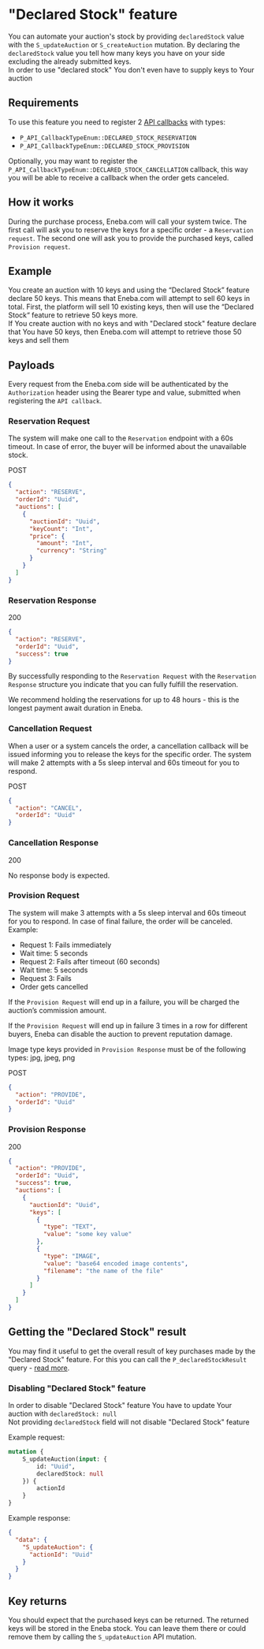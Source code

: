 # "Declared Stock" feature

You can automate your auction's stock by providing `declaredStock` value with the `S_updateAuction` or `S_createAuction` mutation.
By declaring the `declaredStock` value you tell how many keys you have on your side excluding the already submitted keys.   
In order to use "declared stock" You don't even have to supply keys to Your auction

## Requirements

To use this feature you need to register 2 [API callbacks](api-callback.md) with types:
* `P_API_CallbackTypeEnum::DECLARED_STOCK_RESERVATION`
* `P_API_CallbackTypeEnum::DECLARED_STOCK_PROVISION`

Optionally, you may want to register the `P_API_CallbackTypeEnum::DECLARED_STOCK_CANCELLATION` callback, this way you will be able to receive a callback when the order gets canceled.

## How it works

During the purchase process, Eneba.com will call your system twice.
The first call will ask you to reserve the keys for a specific order - a `Reservation request`.
The second one will ask you to provide the purchased keys, called `Provision request`.

## Example

You create an auction with 10 keys and using the “Declared Stock” feature declare 50 keys.
This means that Eneba.com will attempt to sell 60 keys in total.
First, the platform will sell 10 existing keys, then will use the “Declared Stock“ feature to retrieve 50 keys more.  
If You create auction with no keys and with "Declared stock" feature declare that You have 50 keys, then Eneba.com will attempt to retrieve those 50 keys and sell them

## Payloads

Every request from the Eneba.com side will be authenticated by the `Authorization` header using the Bearer type and value, submitted when registering the `API callback`.

### Reservation Request

The system will make one call to the `Reservation` endpoint with a 60s timeout. In case of error, the buyer will be informed about the unavailable stock.

POST
```json
{
  "action": "RESERVE",
  "orderId": "Uuid",
  "auctions": [
    {
      "auctionId": "Uuid",
      "keyCount": "Int",
      "price": {
        "amount": "Int",
        "currency": "String"
      }
    }
  ]
}
```

### Reservation Response
200
```json
{
  "action": "RESERVE",
  "orderId": "Uuid",
  "success": true
}
```
By successfully responding to the `Reservation Request` with the `Reservation Response` structure you indicate that you can fully fulfill the reservation.

We recommend holding the reservations for up to 48 hours - this is the longest payment await duration in Eneba.

### Cancellation Request

When a user or a system cancels the order, a cancellation callback will be issued informing you to release the keys for the specific order.
The system will make 2 attempts with a 5s sleep interval and 60s timeout for you to respond.

POST
```json
{
  "action": "CANCEL",
  "orderId": "Uuid"
}
```

### Cancellation Response
200

No response body is expected.

### Provision Request

The system will make 3 attempts with a 5s sleep interval and 60s timeout for you to respond. In case of final failure, the order will be canceled.  
Example: 
- Request 1: Fails immediately
- Wait time: 5 seconds
- Request 2: Fails after timeout (60 seconds)
- Wait time: 5 seconds
- Request 3: Fails
- Order gets cancelled

If the `Provision Request` will end up in a failure, you will be charged the auction’s commission amount.

If the `Provision Request` will end up in failure 3 times in a row for different buyers, Eneba can disable the auction to prevent reputation damage.

Image type keys provided in `Provision Response` must be of the following types: jpg, jpeg, png


POST 
```json
{
  "action": "PROVIDE",
  "orderId": "Uuid"
}
```

### Provision Response
200
```json
{
  "action": "PROVIDE",
  "orderId": "Uuid",
  "success": true,
  "auctions": [
    {
      "auctionId": "Uuid",
      "keys": [
        {
          "type": "TEXT",
          "value": "some key value"
        },
        {
          "type": "IMAGE",
          "value": "base64 encoded image contents",
          "filename": "the name of the file"
        }
      ]
    }
  ]
}
```
## Getting the "Declared Stock" result
You may find it useful to get the overall result of key purchases made by the "Declared Stock" feature.
For this you can call the `P_declaredStockResult` query - [read more](declared-stock-result.md).

### Disabling "Declared Stock" feature

In order to disable "Declared Stock" feature You have to update Your auction with `declaredStock: null`  
Not providing `declaredStock` field will not disable "Declared Stock" feature

Example request:
```GraphQl
mutation {
    S_updateAuction(input: {
        id: "Uuid",
        declaredStock: null
    }) { 
        actionId
    }
}
```

Example response:
```json
{
  "data": {
    "S_updateAuction": {
      "actionId": "Uuid"
    }
  }
}
```

## Key returns

You should expect that the purchased keys can be returned. 
The returned keys will be stored in the Eneba stock. 
You can leave them there or could remove them by calling the `S_updateAuction` API mutation.
